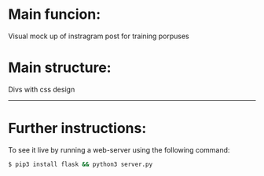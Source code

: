 # Main funcion:
Visual mock up of instragram post for training porpuses

# Main structure:
Divs with css design
___________________________

# Further instructions:
To see it live by running a web-server using the following command:

```sh
$ pip3 install flask && python3 server.py
```
